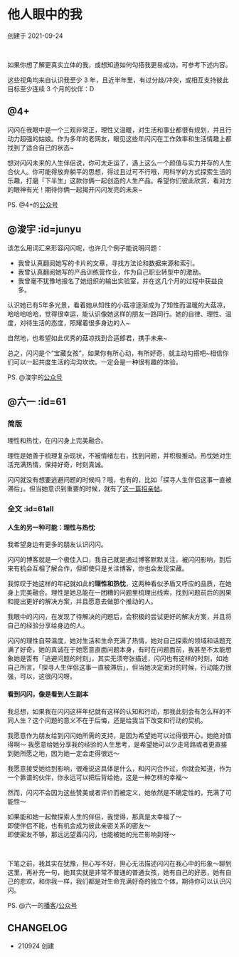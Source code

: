 # 他人眼中的我
创建于 2021-09-24

<br> 

如果你想了解更真实立体的我，或想知道如何勾搭我更易成功，可参考下述内容。

这些视角均来自认识我至少 3 年，且近半年里，有过分歧/冲突，或相互支持彼此目标至少连续 3 个月的伙伴：D




## @4+

闪闪在我眼中是一个三观非常正，理性又温暖，对生活和事业都很有规划，并且行动力超强的姑娘。作为多年的老网友，眼见这些年闪闪在工作效率和生活情趣上都找到了适合自己的状态~

想对闪闪未来的人生伴侣说，你可太走运了，遇上这么一个颜值与实力并存的人生合伙人。你可能得放弃躺平的思想，得过且过可不行哦，用科学的方式探索生活的乐趣，打磨「下半生」这款你俩一起创造的人生产品。希望你们彼此欣赏，看对方的眼神有光！期待你俩一起揭开闪闪发亮的未来~

PS. @4+的[公众号](http://ishanshan.zoomquiet.top/clipping/qr_wechat4%2B.png)

## @浚宇 :id=junyu

该怎么用词汇来形容闪闪呢，也许几个例子能说明问题：

* 我曾认真翻阅她写的卡片的文章，寻找方法论和数据来源和索引。
* 我曾认真翻阅她写的产品训练营作业，作为自己职业转型中的激励。
* 我曾毫不犹豫地报名了她组织的输出实验室，并在这几个月的过程中获益良多。

认识她已有5年多光景，看着她从知性的小菇凉逐渐成为了知性而温暖的大菇凉，哈哈哈哈哈，觉得很幸运，能认识像她这样的朋友一路同行。她的自律、理性、温度，对待生活的态度，照耀着很多身边的人~

自然地，也希望如此优秀的菇凉找到合适郎君，携手未来~

总之，闪闪是个“宝藏女孩”，如果你有所心动，有所好奇，就主动勾搭吧~相信你们可以一起共度生活的沟沟坎坎。一定会是一种很有趣的体验。

PS. @浚宇的[公众号](https://mp.weixin.qq.com/s/s1EG4FVonFvjdHlQcRHIow)


## @六一 :id=61

### 简版

理性和热忱，在闪闪身上完美融合。

理性是她善于梳理复杂现状，不被情绪左右，找到问题，并积极推动。热忱她对生活充满热情，保持好奇，时刻真诚。

闪闪就没有想要逃避问题的时候吗？哦，也有的，比如「探寻人生伴侣这事一直被滞后」。但当她意识到重要的时候，就有了[这一篇招亲帖](family/lifep_Ad.md)。


### 全文 :id=61all

#### 人生的另一种可能：理性与热忱

我希望身边有更多的朋友认识闪闪。

闪闪的博客就是一个极佳入口，我自己就是通过博客默默关注，被闪闪影响，到后来有机会互相了解合作，但即使只是关注博客，你也会发现宝藏。

我惊叹于她这样的年纪就如此的**理性和热忱**，这两种看似矛盾又呼应的品质，在她身上完美融合。理性是她总能在一团糟的问题里梳理出线索，找到问题前后的因果和提出更好的解决方案，并且愿意去做那个推动的人。

我眼中的闪闪，在发现了待解决的问题后，会积极的尝试更好的解决方案，并且将自己的经验分享给身边的人。

闪闪的理性自带温度，她对生活和生命充满了热情，她对自己探索的领域和话题充满了好奇，她的真诚在于她愿意直面问题本身，有时在问题面前，我甚至不太能想象她是否有「逃避问题的时刻」，其实无须夸张描述，闪闪也有这样的时刻，如她自己所言，「探寻人生伴侣这事一直被滞后」，但当她决定面对的时候，行动能力很强，可以，这很闪闪呀。

#### 看到闪闪，像是看到人生副本

我总想，如果我在闪闪这样年纪就有这样的认知和行动，那我此刻会有怎么样的不同人生？这个问题的意义不在于后悔，还是给我当下改变和行动的契机。

我愿意作为朋友给到闪闪她所需的支持，是因为希望她可以过得很开心，她绝对值得啊～
我愿意给她分享我的经验的人生思考，是希望她可以少走弯路或者更直接到她所愿之地，因为她一定会走得很远～

我愿意接受她给到影响，很难说这具体是什么，和闪闪合作过，你就会知道，作为一个靠谱的伙伴，你永远可以把后背给她，这是一种怎样的幸福～

然而，闪闪不会因为这些赞美或者评价而被定义，她依然是不确定性的，充满了可能性～



如果能和她一起做探索人生的伴侣，我觉得，那真是太幸福了～ <br> 
即使伴侣不能，也有机会成为彼此亲密关系的密友～<br> 
即使密友不够，那远远望着闪闪，也能被她的光芒影响到呀～

<br> 

下笔之前，我其实在犹豫，担心写不好，担心无法描述闪闪在我心中的形象～聊到这里，再补充一句，她其实就是非常不普通的普通女孩，她有自己的好恶，她有自己的悲欢，和你我一样，我们都是对生命充满好奇的独立个体，期待你可以认识闪闪。


PS. @六一的[播客](https://www.xiaoyuzhoufm.com/podcast/60703d786875857cbdef9ac8)/[公众号](https://mp.weixin.qq.com/s/P2PRB029lFeqDNxTjSmAPA)

## CHANGELOG 

- 210924 创建
